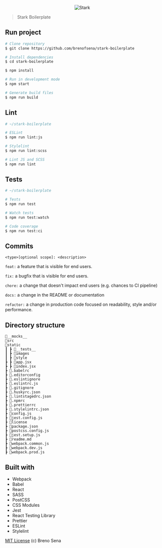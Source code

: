 <p align="center">
  <img src="https://raw.githubusercontent.com/brenofsena/stark-boilerplate/master/src/images/stark.png" alt="Stark">
</p>

> Stark Boilerplate

## Run project

```sh
# Clone repository
$ git clone https://github.com/brenofsena/stark-boilerplate

# Install dependencies
$ cd stark-boilerplate

$ npm install

# Run in development mode
$ npm start

# Generate build files
$ npm run build
```

## Lint

```sh
# ~/stark-boilerplate

# ESLint
$ npm run lint:js

# Stylelint
$ npm run lint:scss

# Lint JS and SCSS
$ npm run lint
```

## Tests

```sh
# ~/stark-boilerplate

# Tests
$ npm run test

# Watch tests
$ npm run test:watch

# Code coverage
$ npm run test:ci
```

## Commits

`<type>[optional scope]: <description>`

`feat:` a feature that is visible for end users.

`fix:` a bugfix that is visible for end users.

`chore:` a change that doesn't impact end users (e.g. chances to CI pipeline)

`docs:` a change in the README or documentation

`refactor:` a change in production code focused on readability, style and/or performance.

## Directory structure

```
📂__mocks__
📂src
📂static
┃ ┣ 📂__tests__
┃ ┣ 📂images
┃ ┣ 📂style
┣ ┣ 📜app.jsx
┣ ┣ 📜index.jsx
┣ 📜.babelrc
┣ 📜.editorconfig
┣ 📜.eslintignore
┣ 📜.eslintrc.js
┣ 📜.gitignore
┣ 📜.huskyrc.json
┣ 📜.lintstagedrc.json
┣ 📜.npmrc
┣ 📜.prettierrc
┣ 📜.stylelintrc.json
┣ 📜config.js
┣ 📜jest.config.js
┣ 📜license
┣ 📜package.json
┣ 📜postcss.config.js
┣ 📜jest.setup.js
┣ 📜readme.md
┣ 📜webpack.common.js
┣ 📜webpack.dev.js
┣ 📜webpack.prod.js
```

## Built with

- Webpack
- Babel
- React
- SASS
- PostCSS
- CSS Modules
- Jest
- React Testing Library
- Prettier
- ESLint
- Stylelint

[MIT License](./license) (c) Breno Sena
